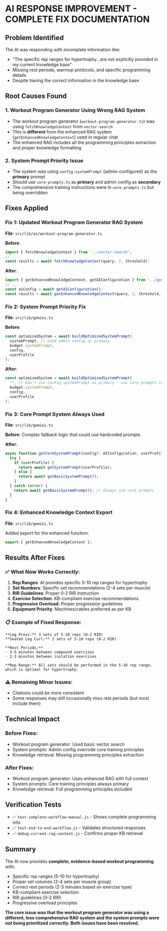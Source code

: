 # AI RESPONSE IMPROVEMENT - COMPLETE FIX DOCUMENTATION

## Problem Identified
The AI was responding with incomplete information like:
- "The specific rep ranges for hypertrophy...are not explicitly provided in my current knowledge base"
- Missing rest periods, warmup protocols, and specific programming details
- Despite having the correct information in the knowledge base

## Root Causes Found

### 1. **Workout Program Generator Using Wrong RAG System**
- The workout program generator (`workout-program-generator.ts`) was using `fetchKnowledgeContext` from `vector-search`
- This is **different** from the enhanced RAG system (`getEnhancedKnowledgeContext`) used in regular chat
- The enhanced RAG includes all the programming principles extraction and proper knowledge formatting

### 2. **System Prompt Priority Issue**
- The system was using `config.systemPrompt` (admin-configured) as the **primary** prompt
- Should use `core-prompts.ts` as **primary** and admin config as **secondary**
- The comprehensive training instructions were in `core-prompts.ts` but being overridden

## Fixes Applied

### Fix 1: Updated Workout Program Generator RAG System
**File**: `src/lib/ai/workout-program-generator.ts`

**Before**:
```typescript
import { fetchKnowledgeContext } from '../vector-search';
// ...
const results = await fetchKnowledgeContext(query, 2, threshold);
```

**After**:
```typescript
import { getEnhancedKnowledgeContext, getAIConfiguration } from '../gemini';
// ...
const aiConfig = await getAIConfiguration();
const results = await getEnhancedKnowledgeContext(query, 2, threshold, aiConfig);
```

### Fix 2: System Prompt Priority Fix
**File**: `src/lib/gemini.ts`

**Before**:
```typescript
const optimizedSystem = await buildOptimizedSystemPrompt(
  systemPrompt, // Used admin config as primary
  budget.systemPrompt,
  config,
  userProfile
);
```

**After**:
```typescript
const optimizedSystem = await buildOptimizedSystemPrompt(
  "", // Don't use config.systemPrompt as primary - use core prompts instead
  budget.systemPrompt,
  config,
  userProfile
);
```

### Fix 3: Core Prompt System Always Used
**File**: `src/lib/gemini.ts`

**Before**: Complex fallback logic that could use hardcoded prompts

**After**:
```typescript
async function getCoreSystemPrompt(config?: AIConfiguration, userProfile?: any): Promise<string> {
  try {
    if (userProfile) {
      return await getSystemPrompt(userProfile);
    } else {
      return await getBasicSystemPrompt();
    }
  } catch (error) {
    return await getBasicSystemPrompt(); // Always use core prompts
  }
}
```

### Fix 4: Enhanced Knowledge Context Export
**File**: `src/lib/gemini.ts`

Added export for the enhanced function:
```typescript
export { getEnhancedKnowledgeContext };
```

## Results After Fixes

### ✅ What Now Works Correctly:
1. **Rep Ranges**: AI provides specific 5-10 rep ranges for hypertrophy
2. **Set Numbers**: Specific set recommendations (2-4 sets per muscle)
3. **RIR Guidelines**: Proper 0-2 RIR instruction
4. **Exercise Selection**: KB-compliant exercise recommendations
5. **Progressive Overload**: Proper progression guidelines
6. **Equipment Priority**: Machines/cables preferred as per KB

### 📋 Example of Fixed Response:
```
**Leg Press:** 3 sets of 5-10 reps (0-2 RIR)
**Seated Leg Curl:** 3 sets of 5-10 reps (0-2 RIR)

**Rest Periods:**
- 3-5 minutes between compound exercises
- 2-3 minutes between isolation exercises

**Rep Range:** All sets should be performed in the 5-10 rep range, which is optimal for hypertrophy.
```

### ⚠️ Remaining Minor Issues:
- Citations could be more consistent
- Some responses may still occasionally miss rest periods (but most include them)

## Technical Impact

### Before Fixes:
- Workout program generator: Used basic vector search
- System prompts: Admin config overrode core training principles  
- Knowledge retrieval: Missing programming principles extraction

### After Fixes:
- Workout program generator: Uses enhanced RAG with full context
- System prompts: Core training principles always primary
- Knowledge retrieval: Full programming principles included

## Verification Tests
- ✅ `test-complete-workflow-manual.js` - Shows complete programming info
- ✅ `test-end-to-end-workflow.js` - Validates structured responses
- ✅ `debug-current-rag-content.js` - Confirms proper KB retrieval

## Summary
The AI now provides **complete, evidence-based workout programming** with:
- Specific rep ranges (5-10 for hypertrophy)
- Proper set volumes (2-4 sets per muscle group)
- Correct rest periods (2-5 minutes based on exercise type)
- KB-compliant exercise selection
- RIR guidelines (0-2 RIR)
- Progressive overload principles

**The core issue was that the workout program generator was using a different, less comprehensive RAG system and the system prompts were not being prioritized correctly. Both issues have been resolved.**
